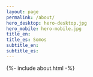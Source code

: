 ```yaml
---
layout: page
permalink: /about/
hero_desktop: hero-desktop.jpg
hero_mobile: hero-mobile.jpg
title_en:
title_es: Somos
subtitle_en:
subtitle_es:
---
```


{%- include about.html -%}
